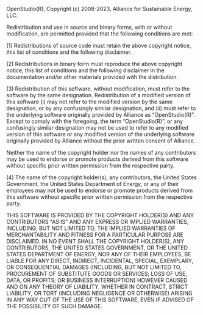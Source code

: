 OpenStudio(R), Copyright (c) 2008-2023, Alliance for Sustainable Energy, LLC.

Redistribution and use in source and binary forms, with or without modification, are permitted provided that the
following conditions are met:

(1) Redistributions of source code must retain the above copyright notice, this list of conditions and the following
disclaimer.

(2) Redistributions in binary form must reproduce the above copyright notice, this list of conditions and the following
disclaimer in the documentation and/or other materials provided with the distribution.

(3) Redistribution of this software, without modification, must refer to the software by the same designation.
Redistribution of a modified version of this software (i) may not refer to the modified version by the same designation,
or by any confusingly similar designation, and (ii) must refer to the underlying software originally provided by
Alliance as “OpenStudio(R)”. Except to comply with the foregoing, the term “OpenStudio(R)”, or any confusingly similar
designation may not be used to refer to any modified version of this software or any modified version of the underlying
software originally provided by Alliance without the prior written consent of Alliance.

Neither the name of the copyright holder nor the names of any contributors may be used to endorse or promote products
derived from this software without specific prior written permission from the respective party.

(4) The name of the copyright holder(s), any contributors, the United States Government, the United States Department
of Energy, or any of their employees may not be used to endorse or promote products derived from this software without
specific prior written permission from the respective party.

THIS SOFTWARE IS PROVIDED BY THE COPYRIGHT HOLDER(S) AND ANY CONTRIBUTORS "AS IS" AND ANY EXPRESS OR IMPLIED WARRANTIES,
INCLUDING, BUT NOT LIMITED TO, THE IMPLIED WARRANTIES OF MERCHANTABILITY AND FITNESS FOR A PARTICULAR PURPOSE ARE
DISCLAIMED. IN NO EVENT SHALL THE COPYRIGHT HOLDER(S), ANY CONTRIBUTORS, THE UNITED STATES GOVERNMENT, OR THE UNITED
STATES DEPARTMENT OF ENERGY, NOR ANY OF THEIR EMPLOYEES, BE LIABLE FOR ANY DIRECT, INDIRECT, INCIDENTAL, SPECIAL,
EXEMPLARY, OR CONSEQUENTIAL DAMAGES (INCLUDING, BUT NOT LIMITED TO, PROCUREMENT OF SUBSTITUTE GOODS OR SERVICES; LOSS OF
USE, DATA, OR PROFITS; OR BUSINESS INTERRUPTION) HOWEVER CAUSED AND ON ANY THEORY OF LIABILITY, WHETHER IN CONTRACT,
STRICT LIABILITY, OR TORT (INCLUDING NEGLIGENCE OR OTHERWISE) ARISING IN ANY WAY OUT OF THE USE OF THIS SOFTWARE, EVEN IF
ADVISED OF THE POSSIBILITY OF SUCH DAMAGE.
